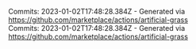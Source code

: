Commits: 2023-01-02T17:48:28.384Z - Generated via https://github.com/marketplace/actions/artificial-grass
<br>
Commits: 2023-01-02T17:48:28.384Z - Generated via https://github.com/marketplace/actions/artificial-grass
<br>
